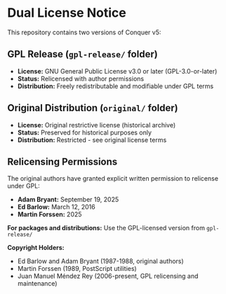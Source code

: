 # Dual License Notice

This repository contains two versions of Conquer v5:

## GPL Release (`gpl-release/` folder)  
- **License:** GNU General Public License v3.0 or later (GPL-3.0-or-later)
- **Status:** Relicensed with author permissions
- **Distribution:** Freely redistributable and modifiable under GPL terms

## Original Distribution (`original/` folder)
- **License:** Original restrictive license (historical archive)
- **Status:** Preserved for historical purposes only
- **Distribution:** Restricted - see original license terms

## Relicensing Permissions

The original authors have granted explicit written permission to relicense under GPL:
- **Adam Bryant:** September 19, 2025
- **Ed Barlow:** March 12, 2016  
- **Martin Forssen:** 2025

**For packages and distributions:** Use the GPL-licensed version from `gpl-release/`

**Copyright Holders:**
- Ed Barlow and Adam Bryant (1987-1988, original authors)
- Martin Forssen (1989, PostScript utilities)  
- Juan Manuel Méndez Rey (2006-present, GPL relicensing and maintenance)